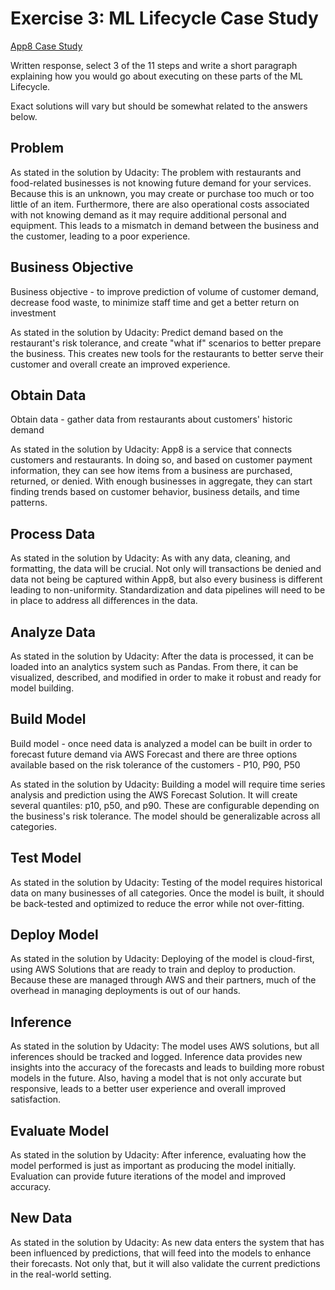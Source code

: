 # Exercise 3: ML Lifecycle Case Study

[App8 Case Study](https://aws.amazon.com/solutions/case-studies/app-8/)

Written response, select 3 of the 11 steps and write a short paragraph explaining how you would go about executing on these parts of the ML Lifecycle.

Exact solutions will vary but should be somewhat related to the answers below.

## Problem

As stated in the solution by Udacity: The problem with restaurants and food-related businesses is not knowing future demand for your services. Because this is an unknown, you may create or purchase too much or too little of an item. Furthermore, there are also operational costs associated with not knowing demand as it may require additional personal and equipment. This leads to a mismatch in demand between the business and the customer, leading to a poor experience.

## Business Objective

Business objective - to improve prediction of volume of customer demand, decrease food waste, to minimize staff time and get a better return on investment

As stated in the solution by Udacity: Predict demand based on the restaurant's risk tolerance, and create "what if" scenarios to better prepare the business. This creates new tools for the restaurants to better serve their customer and overall create an improved experience.

## Obtain Data

Obtain data - gather data from restaurants about customers' historic demand

As stated in the solution by Udacity: App8 is a service that connects customers and restaurants. In doing so, and based on customer payment information, they can see how items from a business are purchased, returned, or denied. With enough businesses in aggregate, they can start finding trends based on customer behavior, business details, and time patterns.

## Process Data

As stated in the solution by Udacity: As with any data, cleaning, and formatting, the data will be crucial. Not only will transactions be denied and data not being be captured within App8, but also every business is different leading to non-uniformity. Standardization and data pipelines will need to be in place to address all differences in the data.

## Analyze Data

As stated in the solution by Udacity: After the data is processed, it can be loaded into an analytics system such as Pandas. From there, it can be visualized, described, and modified in order to make it robust and ready for model building.

## Build Model

Build model - once need data is analyzed a model can be built in order to forecast future demand via AWS Forecast and there are three options available based on the risk tolerance of the customers - P10, P90, P50

As stated in the solution by Udacity: Building a model will require time series analysis and prediction using the AWS Forecast Solution. It will create several quantiles: p10, p50, and p90. These are configurable depending on the business's risk tolerance. The model should be generalizable across all categories.

## Test Model

As stated in the solution by Udacity: Testing of the model requires historical data on many businesses of all categories. Once the model is built, it should be back-tested and optimized to reduce the error while not over-fitting.

## Deploy Model

As stated in the solution by Udacity: Deploying of the model is cloud-first, using AWS Solutions that are ready to train and deploy to production. Because these are managed through AWS and their partners, much of the overhead in managing deployments is out of our hands.

## Inference

As stated in the solution by Udacity: The model uses AWS solutions, but all inferences should be tracked and logged. Inference data provides new insights into the accuracy of the forecasts and leads to building more robust models in the future. Also, having a model that is not only accurate but responsive, leads to a better user experience and overall improved satisfaction.

## Evaluate Model

As stated in the solution by Udacity: After inference, evaluating how the model performed is just as important as producing the model initially. Evaluation can provide future iterations of the model and improved accuracy.

## New Data

As stated in the solution by Udacity: As new data enters the system that has been influenced by predictions, that will feed into the models to enhance their forecasts. Not only that, but it will also validate the current predictions in the real-world setting.
